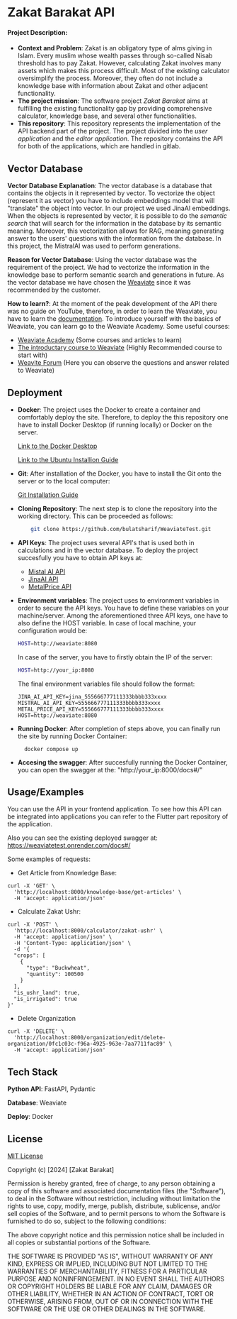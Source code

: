 # Zakat Barakat API

#### **Project Description**:
- **Context and Problem**: Zakat is an obligatory type of alms giving in Islam. Every muslim whose wealth passes through so-called Nisab threshold has to pay Zakat. However, calculating Zakat involves many assets which makes this process difficult. Most of the existing calculator oversimplify the process. Moreover, they often do not include a knowledge base with information about Zakat and other adjacent functionality. 
- **The project mission**: The software project *Zakat Barakat* aims at fulfilling the existing functionality gap by providing comprehensive calculator, knowledge base, and several other functionalities.
- **This repository**: This repository represents the implementation of the API backend part of the project. The project divided into the *user application* and the *editor application*. The repository contains the API for both of the applications, which are handled in gitlab.


## Vector Database

**Vector Database Explanation**: The vector database is a database that contains the objects in it represented by vector. To vectorize the object (represent it as vector) you have to include embeddings model that will 
"translate" the object into vector. In our project we used JinaAI embeddings. When the objects is represented by vector, it is possible to do the *semantic search* that will search for the information
in the database by its semantic meaning. Moreover, this vectorization allows for RAG, meaning generating answer to the users' questions 
with the information from the database. In this project, the MistralAI was used to perform generations.

**Reason for Vector Database**: Using the vector database was the requirement of the project. We had to vectorize the information in the knowledge base to
perform semantic search and generations in future.  As the vector database we have chosen the [Weaviate](https://weaviate.io/) since it was recommended by the customer. 

**How to learn?**: At the  moment of the peak development of the API there was no guide on YouTube, therefore, in order to learn the Weaviate, you have to learn the [documentation](https://weaviate.io/developers/weaviate).
To introduce yourself with the basics of Weaviate, you can learn go to the Weaviate Academy. Some useful courses:
- [Weaviate Academy](https://weaviate.io/developers/academy) (Some courses and articles to learn)
- [The introductary course to Weaviate](https://weaviate.io/developers/academy/py/zero_to_mvp) (Highly Recommended course to start with)
- [Weavite Forum](https://forum.weaviate.io/) (Here you can observe the questions and answer related to Weaviate)






## Deployment

- **Docker**: The project uses the Docker to create a container and comfortably deploy the site. Therefore, to deploy the this repository one have to install Docker Desktop (if running locally) or Docker on the server.

  [Link to the Docker Desktop](https://www.docker.com/products/docker-desktop/)

  [Link to the Ubuntu Installion Guide](https://docs.docker.com/engine/install/ubuntu/)

- **Git**: After installation of the Docker, you have to install the Git onto the server or to the local computer:

  [Git Installation Guide](https://git-scm.com/book/en/v2/Getting-Started-Installing-Git)

- **Cloning Repository**: The next step is to clone the repository into the working directory. This can be proceeded as follows:
  ```bash
      git clone https://github.com/bulatsharif/WeaviateTest.git  
  ```

- **API Keys**: The project uses several API's that is used both in calculations and in the vector database. To deploy the project succesfully you have to obtain API keys at:
  - [Mistal AI API](https://mistral.ai/)
  - [JinaAI API](https://jina.ai/)
  - [MetalPrice API](https://metalpriceapi.com/)
- **Environment variables**: The project uses to environment variables in order to secure the API keys. You have to define these variables on your machine/server. Among the aforementioned three API keys, one have to also define the HOST variable. In case of local machine, your configuration would be: 
  ```bash
  HOST=http://weaviate:8080

  ```
  In case of the server, you have to firstly obtain the IP of the server:
  ```bash
  HOST=http://your_ip:8080
  ```
  The final environment variables file should follow the format:
  ```
  JINA_AI_API_KEY=jina_555666777111333bbbb333xxxx
  MISTRAL_AI_API_KEY=555666777111333bbbb333xxxx
  METAL_PRICE_API_KEY=555666777111333bbbb333xxxx
  HOST=http://weaviate:8080
  ```
- **Running Docker**: After completion of steps above, you can finally run the site by running Docker Container:
  ```
    docker compose up
  ```
- **Accesing the swagger**: After succesfully running the Docker Container, you can open the swagger at the: "http://your_ip:8000/docs#/"



## Usage/Examples


You can use the API in your frontend application. To see how this API can be integrated into applications you can refer to the Flutter part repository of the application. 

Also you can see the existing deployed swagger at: https://weaviatetest.onrender.com/docs#/

Some examples of requests:
- Get Article from Knowledge Base:
```
curl -X 'GET' \
  'http://localhost:8000/knowledge-base/get-articles' \
  -H 'accept: application/json'
```
- Calculate Zakat Ushr:
```
curl -X 'POST' \
  'http://localhost:8000/calculator/zakat-ushr' \
  -H 'accept: application/json' \
  -H 'Content-Type: application/json' \
  -d '{
  "crops": [
    {
      "type": "Buckwheat",
      "quantity": 100500
    }
  ],
  "is_ushr_land": true,
  "is_irrigated": true
}'
```
- Delete Organization
```
curl -X 'DELETE' \
  'http://localhost:8000/organization/edit/delete-organization/0fc1c03c-f96a-4925-963e-7aa7711fac89' \
  -H 'accept: application/json'
```
## Tech Stack

**Python API**: FastAPI, Pydantic

**Database**: Weaviate

**Deploy**: Docker


## License

[MIT License](https://choosealicense.com/licenses/mit/)

Copyright (c) [2024] [Zakat Barakat]

Permission is hereby granted, free of charge, to any person obtaining a copy
of this software and associated documentation files (the "Software"), to deal
in the Software without restriction, including without limitation the rights
to use, copy, modify, merge, publish, distribute, sublicense, and/or sell
copies of the Software, and to permit persons to whom the Software is
furnished to do so, subject to the following conditions:

The above copyright notice and this permission notice shall be included in all
copies or substantial portions of the Software.

THE SOFTWARE IS PROVIDED "AS IS", WITHOUT WARRANTY OF ANY KIND, EXPRESS OR
IMPLIED, INCLUDING BUT NOT LIMITED TO THE WARRANTIES OF MERCHANTABILITY,
FITNESS FOR A PARTICULAR PURPOSE AND NONINFRINGEMENT. IN NO EVENT SHALL THE
AUTHORS OR COPYRIGHT HOLDERS BE LIABLE FOR ANY CLAIM, DAMAGES OR OTHER
LIABILITY, WHETHER IN AN ACTION OF CONTRACT, TORT OR OTHERWISE, ARISING FROM,
OUT OF OR IN CONNECTION WITH THE SOFTWARE OR THE USE OR OTHER DEALINGS IN THE
SOFTWARE.
